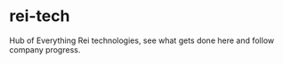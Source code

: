 # rei-tech
Hub of Everything Rei technologies, see what gets done here and follow company progress.
